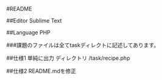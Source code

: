 #README

##Editor
Sublime Text

##Language
PHP

###課題のファイルは全てtaskディレクトに記述してあります。

##仕様1
単純に出力
ディレクトリ /task/recipe.php

##仕様2
README.mdを修正


